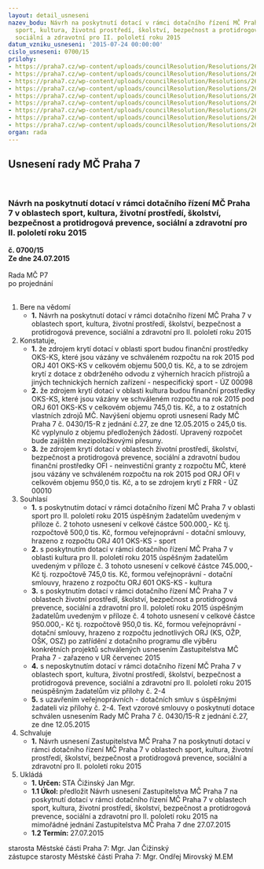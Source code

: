 ```yaml
---
layout: detail_usneseni
nazev_bodu: Návrh na poskytnutí dotací v rámci dotačního řízení MČ Praha 7 v oblastech
  sport, kultura, životní prostředí, školství, bezpečnost a protidrogová prevence,
  sociální a zdravotní pro II. pololetí roku 2015
datum_vzniku_usneseni: '2015-07-24 00:00:00'
cislo_usneseni: 0700/15
prilohy:
- https://praha7.cz/wp-content/uploads/councilResolution/Resolutions/26149/47-15-m26d_poskytnuti_dotaci_obecnych_ii_2015.doc
- https://praha7.cz/wp-content/uploads/councilResolution/Resolutions/26149/47-15-priloha_c_2_poskytnuti_dotaci_sport.xls
- https://praha7.cz/wp-content/uploads/councilResolution/Resolutions/26149/47-15-priloha_c_3_poskytnuti_dotaci_kultura.xls
- https://praha7.cz/wp-content/uploads/councilResolution/Resolutions/26149/47-15-priloha_c_4_poskytnuti_dotaci_ozp_skol_soc_bezp.xls
- https://praha7.cz/wp-content/uploads/councilResolution/Resolutions/26149/47-15-z8_poskytnuti_dotaci_obecnych_ii_2015.doc
- https://praha7.cz/wp-content/uploads/councilResolution/Resolutions/26149/47-15-usneseni_r_vyhlaseni_obecnych_dotaci_2015.doc
- https://praha7.cz/wp-content/uploads/councilResolution/Resolutions/26149/47-15-usneseni_r_zrizeni_komisi_programove_dotace_02_06_2015.doc
- https://praha7.cz/wp-content/uploads/councilResolution/Resolutions/26149/47-15-pravidla_pro_poskytovani_dotace.pdf
- https://praha7.cz/wp-content/uploads/councilResolution/Resolutions/26149/47-15-zapisy_dotacni_komise_komplet_2015_rz.pdf
organ: rada
---
```

<div id="ucUsn_pList" class="usn">
	<span><h2>Usnesení rady MČ Praha 7 </h2>
<br></span><div class="standBody">
<span><h3>Návrh na poskytnutí dotací v rámci dotačního řízení MČ Praha 7 v oblastech sport, kultura, životní prostředí, školství, bezpečnost a protidrogová prevence, sociální a zdravotní pro II. pololetí roku 2015</h3></span><div class="center">
		<strong>č. 0700/15</strong><br>
	</div>
<div class="center">
		<strong>Ze dne 24.07.2015</strong><br><br>
	</div>Rada MČ P7<br> po projednání<br><br><ol>
<li>Bere na vědomí<ul><li>
<strong>1.</strong> Návrh na poskytnutí dotací v rámci dotačního řízení MČ Praha 7 v oblastech sport, kultura, životní prostředí, školství, bezpečnost a protidrogová prevence, sociální a zdravotní pro II. pololetí roku 2015</li></ul>
</li>
<li>Konstatuje,<ul>
<li>
<strong>1.</strong> že zdrojem krytí dotací v oblasti sport budou finanční prostředky OKS-KS, které jsou vázány ve schváleném rozpočtu na rok 2015 pod ORJ 401 OKS-KS v celkovém objemu 500,0 tis. Kč, a to se zdrojem krytí z dotace z obdrženého odvodu z výherních hracích přístrojů a jiných technických herních zařízení - nespecifický sport - ÚZ 00098</li>
<li>
<strong>2.</strong> že zdrojem krytí dotací v oblasti kultura budou finanční prostředky OKS-KS, které jsou vázány ve schváleném rozpočtu na rok 2015 pod ORJ 601 OKS-KS  v celkovém objemu 745,0 tis. Kč, a to z ostatních vlastních zdrojů MČ. Navýšení objemu oproti usnesení Rady MČ Praha 7 č. 0430/15-R z jednání č.27, ze dne 12.05.2015 o 245,0 tis. Kč vyplynulo z objemu předložených žádostí. Upravený rozpočet bude zajištěn mezipoložkovými přesuny.</li>
<li>
<strong>3.</strong> že zdrojem krytí dotací v oblastech životní prostředí, školství, bezpečnost a protidrogová prevence, sociální a zdravotní budou finanční prostředky OFI - neinvestiční granty z rozpočtu MČ, které jsou vázány ve schváleném rozpočtu na rok 2015 pod ORJ OFI v celkovém objemu 950,0 tis. Kč, a to se zdrojem krytí  z FRR - ÚZ 00010</li>
</ul>
</li>
<li>Souhlasí<ul>
<li>
<strong>1.</strong> s poskytnutím dotací v rámci dotačního řízení MČ Praha 7 v oblasti sport pro II. pololetí roku 2015 úspěšným žadatelům uvedeným v příloze č. 2 tohoto usnesení v celkové částce 500.000,- Kč tj. rozpočtově 500,0 tis. Kč, formou veřejnoprávní - dotační smlouvy, hrazeno z rozpočtu ORJ 401 OKS-KS - sport</li>
<li>
<strong>2.</strong> s poskytnutím dotací v rámci dotačního řízení MČ Praha 7 v oblasti kultura pro II. pololetí roku 2015 úspěšným žadatelům uvedeným v příloze č. 3 tohoto usnesení v celkové částce 745.000,- Kč tj. rozpočtově 745,0 tis. Kč, formou veřejnoprávní - dotační smlouvy, hrazeno z rozpočtu ORJ 601 OKS-KS - kultura</li>
<li>
<strong>3.</strong> s poskytnutím dotací v rámci dotačního řízení MČ Praha 7 v oblastech životní prostředí, školství, bezpečnost a protidrogová prevence, sociální a zdravotní pro II. pololetí roku 2015 úspěšným žadatelům uvedeným v příloze č. 4 tohoto usnesení v celkové částce 950.000,- Kč tj. rozpočtově 950,0 tis. Kč, formou veřejnoprávní - dotační smlouvy, hrazeno z rozpočtu jednotlivých ORJ (KS, OŽP, OŠK, OSZ) po zatřídění z dotačního programu dle výběru konkrétních projektů schválených usnesením Zastupitelstva MČ Praha 7 - zařazeno v UR červenec 2015</li>
<li>
<strong>4.</strong> s neposkytnutím dotací v rámci dotačního řízení MČ Praha 7 v oblastech sport, kultura, životní prostředí, školství, bezpečnost a protidrogová prevence, sociální a zdravotní pro II. pololetí roku 2015 neúspěšným žadatelům viz přílohy č. 2-4</li>
<li>
<strong>5.</strong> s uzavřením veřejnoprávních - dotačních smluv s úspěšnými žadateli viz přílohy č. 2-4. Text vzorové smlouvy o poskytnutí dotace schválen usnesením Rady MČ Praha 7 č. 0430/15-R z jednání č.27, ze dne 12.05.2015</li>
</ul>
</li>
<li>Schvaluje<ul><li>
<strong>1.</strong> Návrh usnesení Zastupitelstva MČ Praha 7 na poskytnutí dotací v rámci dotačního řízení MČ Praha 7 v oblastech sport, kultura, životní prostředí, školství, bezpečnost a protidrogová prevence, sociální a zdravotní pro II. pololetí roku 2015</li></ul>
</li>
<li>Ukládá<ul>
<li>
<strong>1. Určen: </strong>STA Čižinský Jan Mgr.</li>
<li>
<strong>1.1 Úkol: </strong>předložit Návrh usnesení Zastupitelstva MČ Praha 7 na poskytnutí dotací v rámci dotačního řízení MČ Praha 7 v oblastech sport, kultura, životní prostředí, školství, bezpečnost a protidrogová prevence, sociální a zdravotní pro II. pololetí roku 2015 na mimořádné jednání Zastupitelstva MČ Praha 7 dne 27.07.2015</li>
<li>
<strong>1.2 Termín: </strong>27.07.2015</li>
</ul>
</li>
</ol>starosta Městské části Praha 7: Mgr. Jan Čižinský<br>zástupce starosty Městské části Praha 7: Mgr. Ondřej Mirovský M.EM 
</div>
</div>